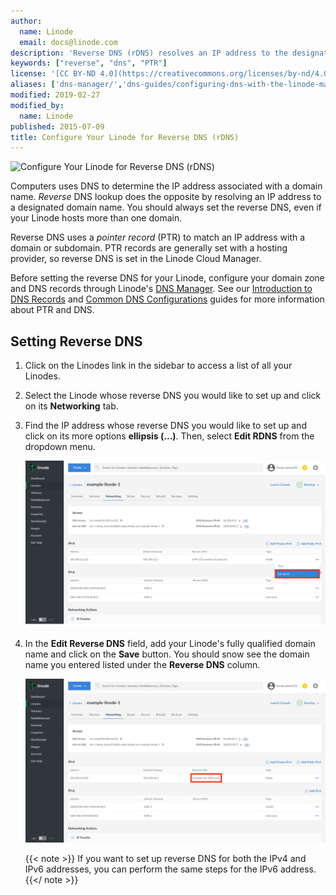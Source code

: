 ```yaml
---
author:
  name: Linode
  email: docs@linode.com
description: 'Reverse DNS (rDNS) resolves an IP address to the designated domain name. This guide will teach you how to set it up.'
keywords: ["reverse", "dns", "PTR"]
license: '[CC BY-ND 4.0](https://creativecommons.org/licenses/by-nd/4.0)'
aliases: ['dns-manager/','dns-guides/configuring-dns-with-the-linode-manager/','networking/dns/setting-reverse-dns/','networking/Setting-Up-Reverse-DNS-Lookup/','networking/configure-your-linode-for-reverse-dns/']
modified: 2019-02-27
modified_by:
  name: Linode
published: 2015-07-09
title: Configure Your Linode for Reverse DNS (rDNS)
---
```


![Configure Your Linode for Reverse DNS (rDNS)](configure-your-linode-reverse-dns.jpg)

Computers uses DNS to determine the IP address associated with a domain name. *Reverse* DNS lookup does the opposite by resolving an IP address to a designated domain name. You should always set the reverse DNS, even if your Linode hosts more than one domain.

Reverse DNS uses a *pointer record* (PTR) to match an IP address with a domain or subdomain. PTR records are generally set with a hosting provider, so reverse DNS is set in the Linode Cloud Manager.

Before setting the reverse DNS for your Linode, configure your domain zone and DNS records through Linode's [DNS Manager](/docs/platform/manager/dns-manager-new-manager/). See our [Introduction to DNS Records](/docs/networking/dns/dns-records-an-introduction/) and [Common DNS Configurations](/docs/networking/dns/common-dns-configurations/) guides for more information about PTR and DNS.

## Setting Reverse DNS

1. Click on the Linodes link in the sidebar to access a list of all your Linodes.

1. Select the Linode whose reverse DNS you would like to set up and click on its **Networking** tab.

1. Find the IP address whose reverse DNS you would like to set up and click on its more options **ellipsis (...)**. Then, select **Edit RDNS** from the dropdown menu.

    ![Selecting reverse DNS](rdns-edit-select.png)

1. In the **Edit Reverse DNS** field, add your Linode's fully qualified domain name and click on the **Save** button. You should snow see the domain name you entered listed under the **Reverse DNS** column.

    ![Selecting reverse DNS](rdns-set-success.png)

    {{< note >}}
  If you want to set up reverse DNS for both the IPv4 and IPv6 addresses, you can perform the same steps for the IPv6 address.
    {{</ note >}}
